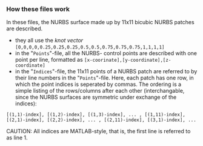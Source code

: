 ### How these files work

In these files, the NURBS surface made up by 11x11 bicubic NURBS patches are described.

* they all use the _knot vector_ `[0,0,0,0,0.25,0.25,0.25,0.5,0.5,0.75,0.75,0.75,1,1,1,1]`
* in the "`Points`"-file, all the NURBS- control points are described with one point per line, formatted as `[x-coorinate],[y-coordinate],[z-coordinate]`
* in the "`Indices`"-file, the 11x11 points of a NURBS patch are referred to by their line numbers in the "`Points`"-file. Here, each patch has one row, in which the point indices is seperated by commas. The ordering is a simple listing of the rows/columns after each other (interchangable, since the NURBS surfaces are symmetric under exchange of the indices):

`[(1,1)-index], [(1,2)-index], [(1,3)-index], ... , [(1,11)-index], [(2,1)-index], [(2,2)-index], ... , [(2,11)-index], [(3,1)-index], ...`

CAUTION: All indices are MATLAB-style, that is, the first line is referred to as line 1.
